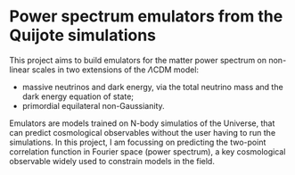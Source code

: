 # Power spectrum emulators from the Quijote simulations

This project aims to build emulators for the matter power spectrum on non-linear scales in two extensions of the $\Lambda$CDM model:
- massive neutrinos and dark energy, via the total neutrino mass and the dark energy equation of state;
- primordial equilateral non-Gaussianity.

Emulators are models trained on N-body simulatios of the Universe, that can predict cosmological observables without the user having to run the simulations. In this project, I am focussing on predicting the two-point correlation function in Fourier space (power spectrum), a key cosmological observable widely used to constrain models in the field.
